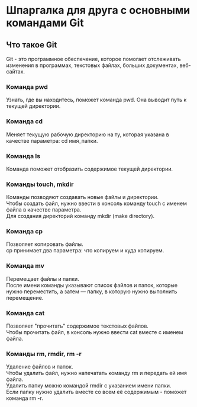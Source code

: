 # Шпаргалка для друга с основными командами Git  

## Что такое Git  
Git - это программное обеспечение, которое помогает отслеживать изменения в программах, текстовых файлах, больших документах, веб-сайтах.  

### **Команда pwd**  
Узнать, где вы находитесь, поможет команда pwd. Она выводит путь к текущей директории.  

### **Команда cd**  
Меняет текущую рабочую директорию на ту, которая указана в качестве параметра: cd имя_папки.  

### **Команда ls**  
Команда поможет отобразить содержимое текущей директории.  

### **Команды touch, mkdir**  
Команды позводяют создавать новые файлы и директории.  
Чтобы создать файл, нужно ввести в консоль команду touch с именем файла в качестве параметра.  
Для создания директорий команду mkdir (make directory).  

### **Команда cp**  
Позволяет копировать файлы.  
cp принимает два параметра: что копируем и куда копируем.  

### **Команда mv**  
Перемещает файлы и папки.  
После имени команды указывают список файлов и папок, которые нужно переместить, а затем — папку, в которую нужно выполнить перемещение.  

### **Команда cat**  
Позволяет "прочитать" содержимое текстовых файлов.  
Чтобы прочитать файл, в консоль нужно ввести cat  вместе с именем файла.  

### **Команды rm, rmdir, rm -r**  
Удаление файлов и папок.  
Чтобы удалить файл, нужно напечатать команду rm и передать ей имя файла.  
Удалить папку можно командой rmdir с указанием имени папки.  
Если папку нужно удалить вместе со всем её содержимым - поможет команда rm -r.  
    

   

